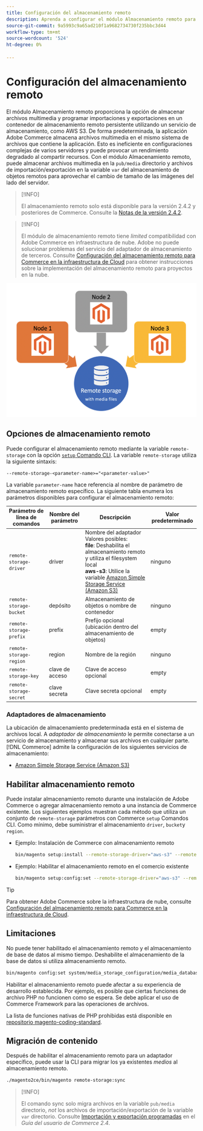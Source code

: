 ```yaml
---
title: Configuración del almacenamiento remoto
description: Aprenda a configurar el módulo Almacenamiento remoto para la aplicación de comercio local.
source-git-commit: 9a5993c9a65ad210f1a9682734730f235bbc3d44
workflow-type: tm+mt
source-wordcount: '524'
ht-degree: 0%

---
```


# Configuración del almacenamiento remoto

El módulo Almacenamiento remoto proporciona la opción de almacenar archivos multimedia y programar importaciones y exportaciones en un contenedor de almacenamiento remoto persistente utilizando un servicio de almacenamiento, como AWS S3. De forma predeterminada, la aplicación Adobe Commerce almacena archivos multimedia en el mismo sistema de archivos que contiene la aplicación. Esto es ineficiente en configuraciones complejas de varios servidores y puede provocar un rendimiento degradado al compartir recursos. Con el módulo Almacenamiento remoto, puede almacenar archivos multimedia en la `pub/media` directorio y archivos de importación/exportación en la variable `var` del almacenamiento de objetos remotos para aprovechar el cambio de tamaño de las imágenes del lado del servidor.

>[!INFO]
>
>El almacenamiento remoto solo está disponible para la versión 2.4.2 y posteriores de Commerce. Consulte la [Notas de la versión 2.4.2](https://devdocs.magento.com/guides/v2.4/release-notes/open-source-2-4-2.html).

>[!INFO]
>
>El módulo de almacenamiento remoto tiene _limited_ compatibilidad con Adobe Commerce en infraestructura de nube. Adobe no puede solucionar problemas del servicio del adaptador de almacenamiento de terceros. Consulte [Configuración del almacenamiento remoto para Commerce en la infraestructura de Cloud](cloud-support.md) para obtener instrucciones sobre la implementación del almacenamiento remoto para proyectos en la nube.

![imagen de esquema](../../assets/configuration/remote-storage-schema.png)

## Opciones de almacenamiento remoto

Puede configurar el almacenamiento remoto mediante la variable `remote-storage` con la opción [`setup` Comando CLI](../../installation/tutorials/deployment.md). La variable `remote-storage` utiliza la siguiente sintaxis:

```text
--remote-storage-<parameter-name>="<parameter-value>"
```

La variable `parameter-name` hace referencia al nombre de parámetro de almacenamiento remoto específico. La siguiente tabla enumera los parámetros disponibles para configurar el almacenamiento remoto:

| Parámetro de línea de comandos | Nombre del parámetro | Descripción | Valor predeterminado |
|--- |--- |--- |--- |
| `remote-storage-driver` | driver | Nombre del adaptador<br>Valores posibles:<br>**file**: Deshabilita el almacenamiento remoto y utiliza el filesystem local <br>**aws-s3**: Utilice la variable [Amazon Simple Storage Service (Amazon S3)](remote-storage-aws-s3.md) | ninguno |
| `remote-storage-bucket` | depósito | Almacenamiento de objetos o nombre de contenedor | ninguno |
| `remote-storage-prefix` | prefix | Prefijo opcional (ubicación dentro del almacenamiento de objetos) | empty |
| `remote-storage-region` | region | Nombre de la región | ninguno |
| `remote-storage-key` | clave de acceso | Clave de acceso opcional | empty |
| `remote-storage-secret` | clave secreta | Clave secreta opcional | empty |

### Adaptadores de almacenamiento

La ubicación de almacenamiento predeterminada está en el sistema de archivos local. A _adaptador de almacenamiento_ le permite conectarse a un servicio de almacenamiento y almacenar sus archivos en cualquier parte. [!DNL Commerce] admite la configuración de los siguientes servicios de almacenamiento:

- [Amazon Simple Storage Service (Amazon S3)](remote-storage-aws-s3.md)

## Habilitar almacenamiento remoto

Puede instalar almacenamiento remoto durante una instalación de Adobe Commerce o agregar almacenamiento remoto a una instancia de Commerce existente. Los siguientes ejemplos muestran cada método que utiliza un conjunto de `remote-storage` parámetros con Commerce `setup` Comandos CLI. Como mínimo, debe suministrar el almacenamiento `driver`, `bucket`y `region`.

- Ejemplo: Instalación de Commerce con almacenamiento remoto

   ```bash
   bin/magento setup:install --remote-storage-driver="aws-s3" --remote-storage-bucket="myBucket" --remote-storage-region="us-east-1"
   ```

- Ejemplo: Habilitar el almacenamiento remoto en el comercio existente

   ```bash
   bin/magento setup:config:set --remote-storage-driver="aws-s3" --remote-storage-bucket="myBucket" --remote-storage-region="us-east-1"
   ```

>[!TIP]
>
>Para obtener Adobe Commerce sobre la infraestructura de nube, consulte [Configuración del almacenamiento remoto para Commerce en la infraestructura de Cloud](cloud-support.md).

## Limitaciones

No puede tener habilitado el almacenamiento remoto y el almacenamiento de base de datos al mismo tiempo. Deshabilite el almacenamiento de la base de datos si utiliza almacenamiento remoto.

```bash
bin/magento config:set system/media_storage_configuration/media_database 0
```

Habilitar el almacenamiento remoto puede afectar a su experiencia de desarrollo establecida. Por ejemplo, es posible que ciertas funciones de archivo PHP no funcionen como se espera. Se debe aplicar el uso de Commerce Framework para las operaciones de archivos.

La lista de funciones nativas de PHP prohibidas está disponible en [repositorio magento-coding-standard][code-standard].

## Migración de contenido

Después de habilitar el almacenamiento remoto para un adaptador específico, puede usar la CLI para migrar los ya existentes _medios_ al almacenamiento remoto.

```bash
./magento2ce/bin/magento remote-storage:sync
```

>[!INFO]
>
>El comando sync solo migra archivos en la variable `pub/media` directorio, _not_ los archivos de importación/exportación de la variable `var` directorio. Consulte [Importación y exportación programadas][import-export] en el _Guía del usuario de Commerce 2.4_.

<!-- link definitions -->

[import-export]: https://docs.magento.com/user-guide/system/data-scheduled-import-export.html
[code-standard]: https://github.com/magento/magento-coding-standard/blob/develop/Magento2/Sniffs/Functions/DiscouragedFunctionSniff.php
